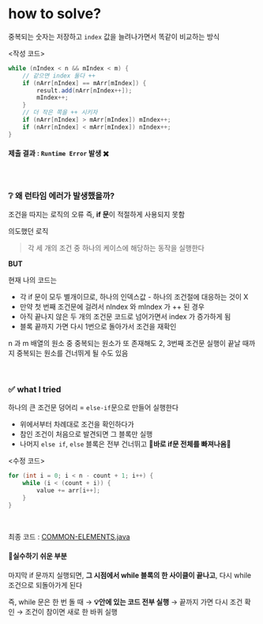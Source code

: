 # how to solve?

중복되는 숫자는 저장하고 `index` 값을 늘려나가면서 똑같이 비교하는 방식

<작성 코드>
```java
while (nIndex < n && mIndex < m) {
    // 같으면 index 둘다 ++
    if (nArr[nIndex] == mArr[mIndex]) {
        result.add(nArr[nIndex++]);
        mIndex++;
    }
    // 더 작은 쪽을 ++ 시키자
    if (nArr[nIndex] > mArr[mIndex]) mIndex++;
    if (nArr[nIndex] < mArr[mIndex]) nIndex++;
}
```

#### 제출 결과 : `Runtime Error` 발생 ✖️

<br>

### ❔ 왜 런타임 에러가 발생했을까?

조건을 따지는 로직의 오류 즉, **if 문**이 적절하게 사용되지 못함

의도했던 로직
> 각 세 개의 조건 중 하나의 케이스에 해당하는 동작을 실행한다

**BUT**

현재 나의 코드는

- 각 if 문이 모두 별개이므로, 하나의 인덱스값 - 하나의 조건절에 대응하는 것이 X
- 만약 첫 번째 조건문에 걸려서 nIndex 와 mIndex 가 ++ 된 경우
- 아직 끝나지 않은 두 개의 조건문 코드로 넘어가면서 index 가 증가하게 됨
- 블록 끝까지 가면 다시 1번으로 돌아가서 조건을 재확인

n 과 m 배열의 원소 중 중복되는 원소가 또 존재해도 2, 3번째 조건문 실행이 끝날 때까지 중복되는 원소를 건너뛰게 될 수도 있음

<br>

### ✅ what I tried

하나의 큰 조건문 덩어리 = `else-if`문으로 만들어 실행한다


- 위에서부터 차례대로 조건을 확인하다가
- 참인 조건이 처음으로 발견되면 그 블록만 실행
- 나머지 `else if`, `else` 블록은 전부 건너뛰고 **🌟바로 if문 전체를 빠져나옴🌟**

<수정 코드>
```java
for (int i = 0; i < n - count + 1; i++) {
    while (i < (count + i)) {
        value += arr[i++];
    }
}
```
<br>

최종 코드 : [COMMON-ELEMENTS.java](https://github.com/kkonii/algorithm-solution/blob/main/inflearn/03.%20two%20pointer%2C%20sliding%20window/03-02.%20%EA%B3%B5%ED%86%B5%EC%9B%90%EC%86%8C%20%EA%B5%AC%ED%95%98%EA%B8%B0/COMMON-ELEMENTS.java)


#### 📍실수하기 쉬운 부분

마지막 if 문까지 실행되면, **그 시점에서 while 블록의 한 사이클이 끝나고**, 다시 while 조건으로 되돌아가게 된다

즉, while 문은 한 번 돌 때 → **💡안에 있는 코드 전부 실행** → 끝까지 가면 다시 조건 확인 → 조건이 참이면 새로 한 바퀴 실행